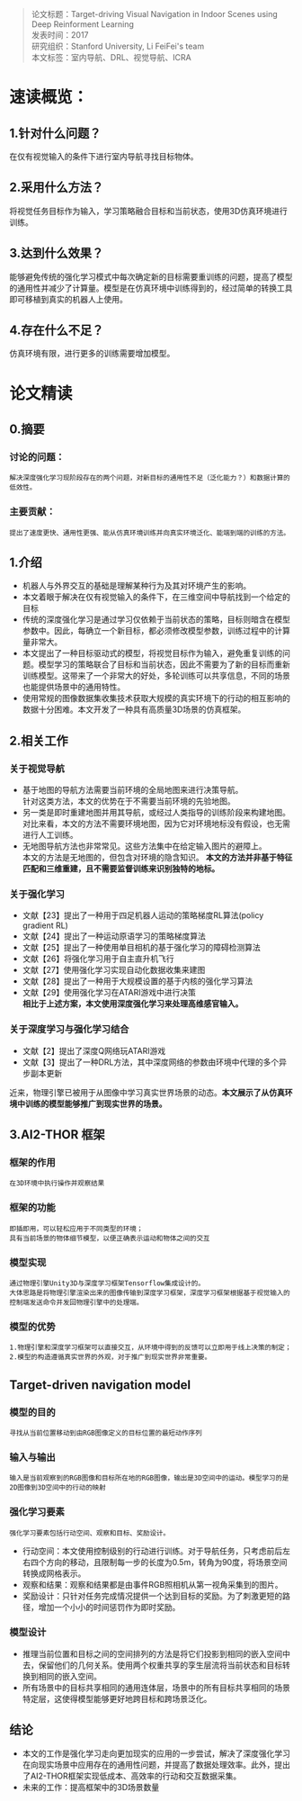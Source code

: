 >论文标题：Target-driving Visual Navigation in Indoor Scenes using Deep Reinforment Learning  
发表时间：2017  
研究组织：Stanford University, Li FeiFei's team  
本文标签：室内导航、DRL、视觉导航、ICRA


# 速读概览：
## 1.针对什么问题？ 
在仅有视觉输入的条件下进行室内导航寻找目标物体。 
## 2.采用什么方法？  
将视觉任务目标作为输入，学习策略融合目标和当前状态，使用3D仿真环境进行训练。
## 3.达到什么效果？  
能够避免传统的强化学习模式中每次确定新的目标需要重训练的问题，提高了模型的通用性并减少了计算量。模型是在仿真环境中训练得到的，经过简单的转换工具即可移植到真实的机器人上使用。
## 4.存在什么不足？
仿真环境有限，进行更多的训练需要增加模型。


# 论文精读
## 0.摘要
### 讨论的问题：
    解决深度强化学习现阶段存在的两个问题，对新目标的通用性不足（泛化能力？）和数据计算的低效性。
### 主要贡献：
    提出了速度更快、通用性更强、能从仿真环境训练并向真实环境泛化、能端到端的训练的方法。

## 1.介绍
* 机器人与外界交互的基础是理解某种行为及其对环境产生的影响。
* 本文着眼于解决在仅有视觉输入的条件下，在三维空间中导航找到一个给定的目标
* 传统的深度强化学习是通过学习仅依赖于当前状态的策略，目标则暗含在模型参数中。因此，每确立一个新目标，都必须修改模型参数，训练过程中的计算量非常大。
* 本文提出了一种目标驱动式的模型，将视觉目标作为输入，避免重复训练的问题。模型学习的策略联合了目标和当前状态，因此不需要为了新的目标而重新训练模型。这带来了一个非常大的好处，多轮训练可以共享信息，不同的场景也能提供场景中的通用特性。
* 使用常规的图像数据集收集技术获取大规模的真实环境下的行动的相互影响的数据十分困难。本文开发了一种具有高质量3D场景的仿真框架。

## 2.相关工作
### 关于视觉导航
* 基于地图的导航方法需要当前环境的全局地图来进行决策导航。  
  针对这类方法，本文的优势在于不需要当前环境的先验地图。
* 另一类是即时重建地图并用其导航，或经过人类指导的训练阶段来构建地图。  
  对比来看，本文的方法不需要环境地图，因为它对环境地标没有假设，也无需进行人工训练。
* 无地图导航方法也非常常见。这些方法集中在给定输入图片的避障上。  
  本文的方法是无地图的，但包含对环境的隐含知识。
**本文的方法并非基于特征匹配和三维重建，且不需要监督训练来识别独特的地标。**
### 关于强化学习
* 文献【23】提出了一种用于四足机器人运动的策略梯度RL算法(policy gradient RL)
* 文献【24】提出了一种运动原语学习的策略梯度算法
* 文献【25】提出了一种使用单目相机的基于强化学习的障碍检测算法
* 文献【26】将强化学习用于自主直升机飞行
* 文献【27】使用强化学习实现自动化数据收集来建图
* 文献【28】提出了一种用于大规模设置的基于内核的强化学习算法
* 文献【29】使用强化学习在ATARI游戏中进行决策  
 **相比于上述方案，本文使用深度强化学习来处理高维感官输入。**
### 关于深度学习与强化学习结合
* 文献【2】提出了深度Q网络玩ATARI游戏
* 文献【3】提出了一种DRL方法，其中深度网络的参数由环境中代理的多个异步副本更新

近来，物理引擎已被用于从图像中学习真实世界场景的动态。**本文展示了从仿真环境中训练的模型能够推广到现实世界的场景。**

## 3.AI2-THOR 框架
### 框架的作用
    在3D环境中执行操作并观察结果
### 框架的功能
    即插即用，可以轻松应用于不同类型的环境；
    具有当前场景的物体细节模型，以便正确表示运动和物体之间的交互
### 模型实现
    通过物理引擎Unity3D与深度学习框架Tensorflow集成设计的。
    大体思路是将物理引擎渲染出来的图像传输到深度学习框架，深度学习框架根据基于视觉输入的控制端发送命令并发回物理引擎中的处理端。
### 模型的优势
    1.物理引擎和深度学习框架可以直接交互，从环境中得到的反馈可以立即用于线上决策的制定；
    2.模型的构造遵循真实世界的外观，对于推广到现实世界非常重要。


## Target-driven navigation model
### 模型的目的
    寻找从当前位置移动到由RGB图像定义的目标位置的最短动作序列
### 输入与输出
    输入是当前观察到的RGB图像和目标所在地的RGB图像，输出是3D空间中的运动。模型学习的是2D图像到3D空间中的行动的映射
### 强化学习要素
    强化学习要素包括行动空间、观察和目标、奖励设计。
* 行动空间：本文使用控制级别的行动进行训练。对于导航任务，只考虑前后左右四个方向的移动，且限制每一步的长度为0.5m，转角为90度，将场景空间转换成网格表示。
* 观察和结果：观察和结果都是由事件RGB照相机从第一视角采集到的图片。
* 奖励设计：只针对任务完成情况提供一个达到目标的奖励。为了刺激更短的路径，增加一个小小的时间惩罚作为即时奖励。
### 模型设计
* 推理当前位置和目标之间的空间排列的方法是将它们投影到相同的嵌入空间中去，保留他们的几何关系。使用两个权重共享的孪生层流将当前状态和目标转换到相同的嵌入空间。 
* 所有场景中的目标共享相同的通用连体层，场景中的所有目标共享相同的场景特定层，这使得模型能够更好地跨目标和跨场景泛化。
 

## 结论
* 本文的工作是强化学习走向更加现实的应用的一步尝试，解决了深度强化学习在向现实场景中应用存在的通用性问题，并提高了数据处理效率。此外，提出了AI2-THOR框架实现低成本、高效率的行动和交互数据采集。
* 未来的工作：提高框架中的3D场景数量
